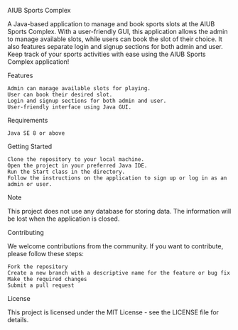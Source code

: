 AIUB Sports Complex

A Java-based application to manage and book sports slots at the AIUB Sports Complex. With a user-friendly GUI, this application allows the admin to manage available slots, while users can book the slot of their choice. It also features separate login and signup sections for both admin and user. Keep track of your sports activities with ease using the AIUB Sports Complex application!

Features

    Admin can manage available slots for playing.
    User can book their desired slot.
    Login and signup sections for both admin and user.
    User-friendly interface using Java GUI.

Requirements

    Java SE 8 or above

Getting Started

    Clone the repository to your local machine.
    Open the project in your preferred Java IDE.
    Run the Start class in the directory.
    Follow the instructions on the application to sign up or log in as an admin or user.

Note

This project does not use any database for storing data. The information will be lost when the application is closed.

Contributing

We welcome contributions from the community. If you want to contribute, please follow these steps:

    Fork the repository
    Create a new branch with a descriptive name for the feature or bug fix
    Make the required changes
    Submit a pull request

License

This project is licensed under the MIT License - see the LICENSE file for details.
